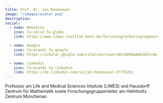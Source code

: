```yaml
---
title: Prof. Dr. Jan Hasenauer
image: "/images/avatar.png"
description: 
social:
  - name: Webseite 
    icon: fa-solid fa-globe
    link: https://www.limes-institut-bonn.de/forschung/arbeitsgruppen/unit-2/abteilung-hasenauer/abt-hasenauer-startseite/

  - name: Google
    icon: fa-brands fa-google
    link: https://scholar.google.com/citations?user=OIcNVHQAAAAJ&hl=de

  - name: linkedin
    icon: fa-brands fa-linkedin
    link: https://de.linkedin.com/in/jan-hasenauer-277762b2
---
```

Professor am Life and Medical Sciences Intsitute (LIMES) und Hausdorff Zentrum für Mathematik sowie Forschungsgruppenleiter am Helmholtz Zentrum Münchenan 